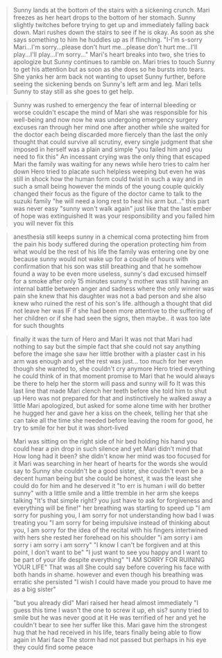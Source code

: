 >Sunny lands at the bottom of the stairs with a sickening crunch. 
>Mari freezes as her heart drops to the bottom of her stomach. 
>Sunny slightly twitches before trying to get up and immediately falling back down. 
>Mari rushes down the stairs to see if he is okay. 
>As soon as she says something to him he huddles up as if flinching. 
>"I-I'm s-sorry Mari...I'm sorry...please don't hurt me...please don't hurt me...I'll play...I'll play...I'm sorry..." 
>Mari's heart breaks into two, she tries to apologize but Sunny continues to ramble on. 
>Mari tries to touch Sunny to get his attention but as soon as she does so he bursts into tears. 
>She yanks her arm back not wanting to upset Sunny further, before seeing the sickening bends on Sunny's left arm and leg. 
>Mari tells Sunny to stay still as she goes to get help. 


>Sunny was rushed to emergency 
>the fear of internal bleeding or worse couldn't escape the mind of Mari 
>she was responsible for his well-being and now 
>now he was undergoing emergency surgery 
>excuses ran through her mind one after another while she waited for the doctor 
>each being discarded more fiercely than the last 
>the only thought that could survive all scrutiny, every single judgment that she imposed in herself 
>was a plain and simple 
>"you failed him and you need to fix this" 
>An incessant crying was the only thing that escaped Mari 
>the family was waiting for any news while hero tries to calm her down 
>Hero tried to placate such helpless weeping but even he was still in shock 
>how the human form could twist in such a way 
>and in such a small being 
>however the minds of the young couple quickly changed their focus as the figure of the doctor came to talk to the suzuki family 
>"he will need a long rest to heal his arm but..." 
>this part was never easy 
>"sunny won't walk again" 
>just like that the last ember of hope was extinguished 
>It was your responsibility and you failed him 
>you will never fix this 

>anesthesia still keeps sunny in a chemical coma 
>protecting him from the pain his body suffered during the operation 
>protecting him from what would be the rest of his life 
>the family was entering one by one because sunny would not wake up for a couple of hours 
>with confirmation that his son was still breathing and that he somehow found a way to be even more useless, sunny's dad excused himself for a smoke after only 15 minutes 
>sunny's mother was still having an internal battle between anger and sadness where the only winner was pain 
>she knew that his daughter was not a bad person and she also knew who ruined the rest of his son's life. 
>although a thought that did not leave her was IF 
>if she had been more attentive to the suffering of her children or if she had seen the signs, then maybe.. 
>it was too late for such thoughts 

>finally it was the turn of Hero and Mari 
>It was not that Mari had nothing to say but the simple fact that she could not say anything before the image she saw 
>her little brother with a plaster cast in his arm was enough and yet the rest was just... too much for her 
>even though she wanted to, she couldn't cry anymore 
>Hero tried everything he could think of in that moment 
>promise to Mari that he would always be there to help her 
>the storm will pass and sunny will fo 
>It was this last line that made Mari clench her teeth before she told him to shut up 
>Hero was not prepared for that and instinctively he walked away a little 
>Mari apologized, but asked for some alone time with her brother 
>he hugged her and gave her a kiss on the cheek, telling her that she can take all the time she needed 
>before leaving the room for good, he try to smile for her but it was short-lived 

>Mari was sitting on the right side of hir bed holding his hand 
>you could hear a pin drop in such silence and yet Mari didn't mind that 
>How long had it been? 
>she didn't know 
>her mind was too focused for it 
>Mari was searching in her heart of hearts for the words she would say to Sunny 
>she couldn't be a good sister, she couldn't even be a decent human being 
>but she could be honest, it was the least she could do for him and he deserved it 
>"to err is human i will do better sunny" 
>with a little smile and a little tremble in her arm she keeps talking 
>"It's that simple right? you just have to ask for forgiveness and everything will be fine!" 
>her breathing was starting to speed up 
>"I am sorry for pushing you, I am sorry for not understanding how bad I was treating you 
>"I am sorry for being impulsive instead of thinking about you, I am sorry for the idea of the recital 
>with his fingers intertwined with hers she rested her forehead on his shoulder 
>"i am sorry i am sorry i am sorry i am sorry" 
>"I know I can't be forgiven and at this point, I don't want to be" 
>"I just want to see you happy and I want to be part of your life despite everything" 
>"I AM SORRY FOR RUINING YOUR LIFE" 
>That was all She could say before covering his face with both hands in shame. 
>however and even though his breathing was erratic she persisted 
>"I wish I could have made you proud to have me as a big sister" 




>"but you already did" 
>Mari raised her head almost immediately 
>"I guess this time I wasn't the one to screw it up, eh sis? 
>sunny tried to smile but he was never good at it 
>He was terrified of her and yet he couldn't bear to see her suffer like this.
>Mari gave him the strongest hug that he had received in his life, tears finally being able to flow again in Mari face
>The storm had not passed but perhaps in his eye they could find some peace
